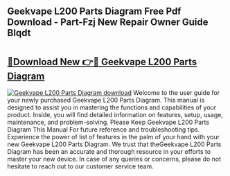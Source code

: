 ## Geekvape L200 Parts Diagram Free Pdf Download - Part-Fzj New Repair Owner Guide BIqdt

# <h2><a href="http://dfjb45z.blite.top/?on=Geekvape+L200+Parts+Diagram">🔗Download New 👉🔴 Geekvape L200 Parts Diagram</a></h2>

[![Geekvape L200 Parts Diagram download](https://i.imgur.com/lujVjoI.png)](http://dfjb45z.blite.top/?on=Geekvape+L200+Parts+Diagram)
Welcome to the user guide for your newly purchased Geekvape L200 Parts Diagram. This manual is designed to assist you in mastering the functions and capabilities of your product. Inside, you will find detailed information on features, setup, usage, maintenance, and problem-solving. Please Keep Geekvape L200 Parts Diagram This Manual For future reference and troubleshooting tips. Experience the power of list of features in the palm of your hand with your new Geekvape L200 Parts Diagram. We trust that theGeekvape L200 Parts Diagram has been an accurate and thorough resource in your efforts to master your new device. In case of any queries or concerns, please do not hesitate to reach out to our customer service team.
